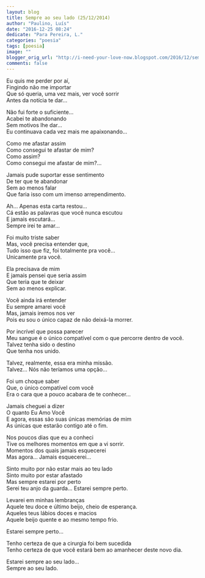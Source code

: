 ```yaml
---
layout: blog
title: Sempre ao seu lado (25/12/2014)
author: "Paulino, Luís"
date: "2016-12-25 08:24"
dedicate: "Para Pereira, L."
categories: "poesia"
tags: [poesia]
image: ""
blogger_orig_url: "http://i-need-your-love-now.blogspot.com/2016/12/sempre-ao-seu-lado-25-12-2014.html"
comments: false
---
```


Eu quis me perder por aí,\
Fingindo não me importar\
Que só queria, uma vez mais, ver você sorrir\
Antes da notícia te dar...

Não fui forte o suficiente...\
Acabei te abandonando\
Sem motivos lhe dar...\
Eu continuava cada vez mais me apaixonando...

Como me afastar assim\
Como consegui te afastar de mim?\
Como assim?\
Como consegui me afastar de mim?...

Jamais pude suportar esse sentimento\
De ter que te abandonar\
Sem ao menos falar\
Que faria isso com um imenso arrependimento.

Ah... Apenas esta carta restou...\
Cá estão as palavras que você nunca escutou\
E jamais escutará...\
Sempre irei te amar...

Foi muito triste saber\
Mas, você precisa entender que,\
Tudo isso que fiz, foi totalmente pra você...\
Unicamente pra você.

Ela precisava de mim\
E jamais pensei que seria assim\
Que teria que te deixar\
Sem ao menos explicar.

Você ainda irá entender\
Eu sempre amarei você\
Mas, jamais iremos nos ver\
Pois eu sou o único capaz de não deixá-la morrer.

Por incrível que possa parecer\
Meu sangue é o único compatível com o que percorre dentro de você.\
Talvez tenha sido o destino\
Que tenha nos unido.

Talvez, realmente, essa era minha missão.\
Talvez... Nós não teríamos uma opção...

Foi um choque saber\
Que, o único compatível com você\
Era o cara que a pouco acabara de te conhecer...

Jamais cheguei a dizer\
O quanto Eu Amo Você\
E agora, essas são suas únicas memórias de mim\
As únicas que estarão contigo até o fim.

Nos poucos dias que eu a conheci\
Tive os melhores momentos em que a vi sorrir.\
Momentos dos quais jamais esquecerei\
Mas agora... Jamais esquecerei...

Sinto muito por não estar mais ao teu lado\
Sinto muito por estar afastado\
Mas sempre estarei por perto\
Serei teu anjo da guarda... Estarei sempre perto.

Levarei em minhas lembranças\
Aquele teu doce e último beijo, cheio de esperança.\
Aqueles teus lábios doces e macios\
Aquele beijo quente e ao mesmo tempo frio.

Estarei sempre perto...

Tenho certeza de que a cirurgia foi bem sucedida\
Tenho certeza de que você estará bem ao amanhecer deste novo dia.

Estarei sempre ao seu lado...\
Sempre ao seu lado.
